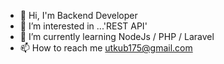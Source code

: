 - 👋 Hi, I'm Backend Developer
- 👀 I’m interested in ...'REST API'
- 🌱 I’m currently learning NodeJs / PHP / Laravel 
- 📫 How to reach me utkub175@gmail.com

<!---
utkuulu/utkuulu is a ✨ special ✨ repository because its `README.md` (this file) appears on your GitHub profile.
You can click the Preview link to take a look at your changes.
--->
